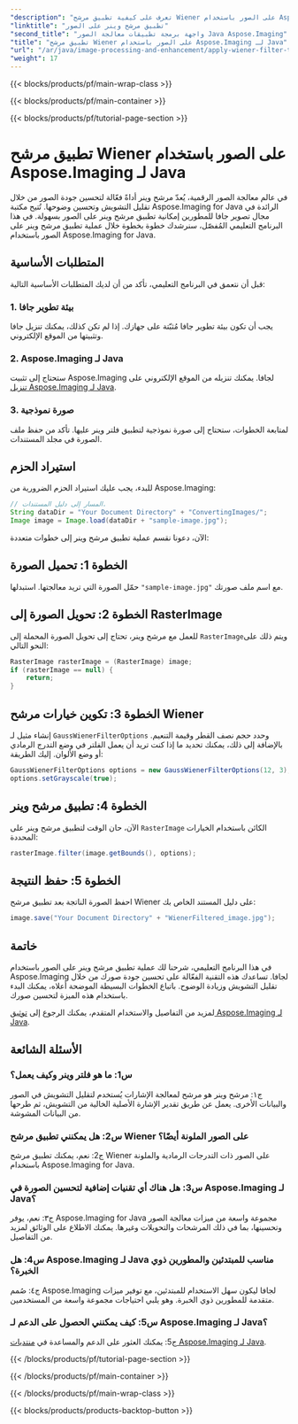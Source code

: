 ```yaml
---
"description": "تعرف على كيفية تطبيق مرشح Wiener على الصور باستخدام Aspose.Imaging for Java، مما يعمل على تحسين جودة الصورة وتقليل الضوضاء بسهولة."
"linktitle": "تطبيق مرشح وينر على الصور"
"second_title": "واجهة برمجة تطبيقات معالجة الصور Java Aspose.Imaging"
"title": "تطبيق مرشح Wiener على الصور باستخدام Aspose.Imaging لـ Java"
"url": "/ar/java/image-processing-and-enhancement/apply-wiener-filter-to-images/"
"weight": 17
---
```


{{< blocks/products/pf/main-wrap-class >}}

{{< blocks/products/pf/main-container >}}

{{< blocks/products/pf/tutorial-page-section >}}

# تطبيق مرشح Wiener على الصور باستخدام Aspose.Imaging لـ Java


في عالم معالجة الصور الرقمية، يُعدّ مرشح وينر أداةً فعّالة لتحسين جودة الصور من خلال تقليل التشويش وتحسين وضوحها. تُتيح مكتبة Aspose.Imaging for Java الرائدة في مجال تصوير جافا للمطورين إمكانية تطبيق مرشح وينر على الصور بسهولة. في هذا البرنامج التعليمي المُفصّل، سنرشدك خطوة بخطوة خلال عملية تطبيق مرشح وينر على الصور باستخدام Aspose.Imaging for Java.

## المتطلبات الأساسية

قبل أن نتعمق في البرنامج التعليمي، تأكد من أن لديك المتطلبات الأساسية التالية:

### 1. بيئة تطوير جافا

يجب أن تكون بيئة تطوير جافا مُثبّتة على جهازك. إذا لم تكن كذلك، يمكنك تنزيل جافا وتثبيتها من الموقع الإلكتروني.

### 2. Aspose.Imaging لـ Java

ستحتاج إلى تثبيت Aspose.Imaging لجافا. يمكنك تنزيله من الموقع الإلكتروني على [تنزيل Aspose.Imaging لـ Java](https://releases.aspose.com/imaging/java/).

### 3. صورة نموذجية

لمتابعة الخطوات، ستحتاج إلى صورة نموذجية لتطبيق فلتر وينر عليها. تأكد من حفظ ملف الصورة في مجلد المستندات.

## استيراد الحزم

للبدء، يجب عليك استيراد الحزم الضرورية من Aspose.Imaging:

```java
// المسار إلى دليل المستندات.
String dataDir = "Your Document Directory" + "ConvertingImages/";
Image image = Image.load(dataDir + "sample-image.jpg");
```

الآن، دعونا نقسم عملية تطبيق مرشح وينر إلى خطوات متعددة:

## الخطوة 1: تحميل الصورة

حمّل الصورة التي تريد معالجتها. استبدلها `"sample-image.jpg"` مع اسم ملف صورتك.

## الخطوة 2: تحويل الصورة إلى RasterImage

للعمل مع مرشح وينر، تحتاج إلى تحويل الصورة المحملة إلى `RasterImage`ويتم ذلك على النحو التالي:

```java
RasterImage rasterImage = (RasterImage) image;
if (rasterImage == null) {
    return;
}
```

## الخطوة 3: تكوين خيارات مرشح Wiener

إنشاء مثيل لـ `GaussWienerFilterOptions` وحدد حجم نصف القطر وقيمة التنعيم. بالإضافة إلى ذلك، يمكنك تحديد ما إذا كنت تريد أن يعمل الفلتر في وضع التدرج الرمادي أو وضع الألوان. إليك الطريقة:

```java
GaussWienerFilterOptions options = new GaussWienerFilterOptions(12, 3);
options.setGrayscale(true);
```

## الخطوة 4: تطبيق مرشح وينر

الآن، حان الوقت لتطبيق مرشح وينر على `RasterImage` الكائن باستخدام الخيارات المحددة:

```java
rasterImage.filter(image.getBounds(), options);
```

## الخطوة 5: حفظ النتيجة

احفظ الصورة الناتجة بعد تطبيق مرشح Wiener على دليل المستند الخاص بك:

```java
image.save("Your Document Directory" + "WienerFiltered_image.jpg");
```

## خاتمة

في هذا البرنامج التعليمي، شرحنا لك عملية تطبيق مرشح وينر على الصور باستخدام Aspose.Imaging لجافا. تساعدك هذه التقنية الفعّالة على تحسين جودة صورك من خلال تقليل التشويش وزيادة الوضوح. باتباع الخطوات البسيطة الموضحة أعلاه، يمكنك البدء باستخدام هذه الميزة لتحسين صورك.

لمزيد من التفاصيل والاستخدام المتقدم، يمكنك الرجوع إلى [توثيق Aspose.Imaging لـ Java](https://reference.aspose.com/imaging/java/).

## الأسئلة الشائعة

### س1: ما هو فلتر وينر وكيف يعمل؟

ج١: مرشح وينر هو مرشح لمعالجة الإشارات يُستخدم لتقليل التشويش في الصور والبيانات الأخرى. يعمل عن طريق تقدير الإشارة الأصلية الخالية من التشويش، ثم طرحها من البيانات المشوشة.

### س2: هل يمكنني تطبيق مرشح Wiener على الصور الملونة أيضًا؟

ج2: نعم، يمكنك تطبيق مرشح Wiener على الصور ذات التدرجات الرمادية والملونة باستخدام Aspose.Imaging for Java.

### س3: هل هناك أي تقنيات إضافية لتحسين الصورة في Aspose.Imaging لـ Java؟

ج٣: نعم، يوفر Aspose.Imaging for Java مجموعة واسعة من ميزات معالجة الصور وتحسينها، بما في ذلك المرشحات والتحويلات وغيرها. يمكنك الاطلاع على الوثائق لمزيد من التفاصيل.

### س4: هل Aspose.Imaging لـ Java مناسب للمبتدئين والمطورين ذوي الخبرة؟

ج٤: صُمم Aspose.Imaging لجافا ليكون سهل الاستخدام للمبتدئين، مع توفير ميزات متقدمة للمطورين ذوي الخبرة. وهو يلبي احتياجات مجموعة واسعة من المستخدمين.

### س5: كيف يمكنني الحصول على الدعم لـ Aspose.Imaging لـ Java؟

ج5: يمكنك العثور على الدعم والمساعدة في [منتديات Aspose.Imaging لـ Java](https://forum.aspose.com/).

{{< /blocks/products/pf/tutorial-page-section >}}

{{< /blocks/products/pf/main-container >}}

{{< /blocks/products/pf/main-wrap-class >}}

{{< blocks/products/products-backtop-button >}}